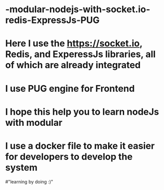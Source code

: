 # -modular-nodejs-with-socket.io-redis-ExpressJs-PUG

#  Here I use the https://socket.io, Redis, and ExperessJs libraries, all of which are already integrated
# I use PUG engine for Frontend

# I hope this help you to learn nodeJs with modular
# I use a docker file to make it easier for developers to develop the system

#"learning by doing :)"
